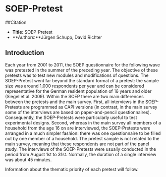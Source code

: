 ---
---

# SOEP-Pretest

##Citation

* **Title:** SOEP-Pretest
* **Authors:**Jürgen Schupp, David Richter           

## Introduction
Each year from 2001 to 2011, the SOEP questionnaire for the following wave was pretested in the summer of the preceding year. The objective of these pretests was to test new modules and modifications of questions.
The SOEP-Pretest went far beyond the standard format of a pretest: the sample size was around 1,000 respondents per year and can be considered representative for the German resident population of 16 years and older (Siegel et al. 2009).
Within the SOEP there are two main differences between the pretests and the main survey.
First, all interviews in the SOEP-Pretests are programmed as CAPI versions (in contrast, in the main survey some of the interviews are based on paper-and-pencil questionnaires). Consequently, the SOEP-Pretests were particularly useful to test experimental designs.
Second, whereas in the main survey all members of a household from the age 16 on are interviewed, the SOEP-Pretests were arranged in a much simpler fashion: there was one questionnaire to be filled out by one member of a household.
The pretest sample is not related to the main survey, meaning that these respondents are not part of the panel study. The interviews of the SOEP-Pretests were usually conducted in the period from August 1st to 31st. Normally, the duration of a single interview was about 45 minutes.

Information about the thematic priority of each pretest will follow.
